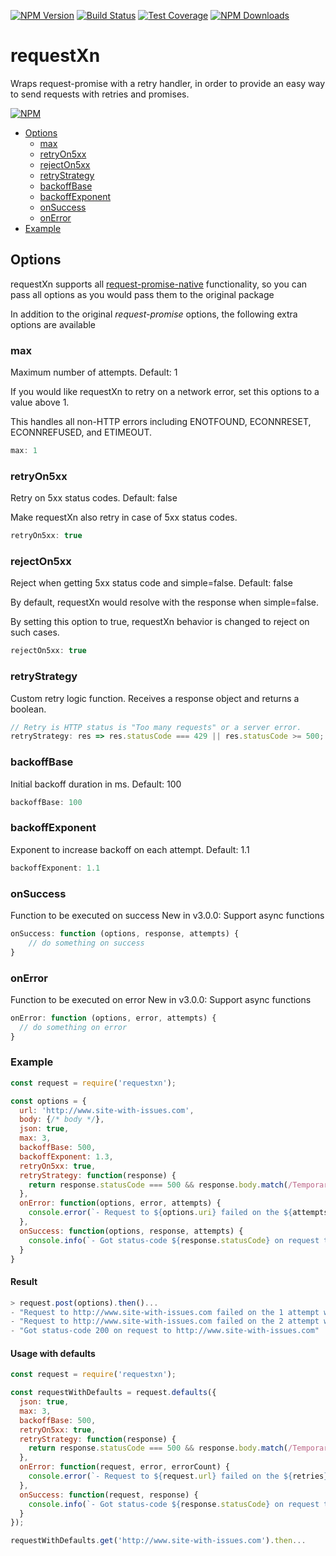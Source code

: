 [![NPM Version][npm-image]][npm-url]
[![Build Status][travis-image]][travis-url]
[![Test Coverage][coveralls-image]][coveralls-url]
[![NPM Downloads][downloads-image]][downloads-url]
<!-- [![Maintainability][codeclimate-maintainability-image]][codeclimate-maintainability-url] -->
<!-- [![Test Coverage][codeclimate-coverage-image]][codeclimate-coverage-url] -->

# requestXn
Wraps request-promise with a retry handler, in order to provide an easy way to send requests with retries and promises.

[![NPM](https://nodei.co/npm/requestxn.png?downloads=true&downloadRank=true&stars=true)][npm-stats]

- [Options](#options)
  - [max](#max)
  - [retryOn5xx](#retryon5xx)
  - [rejectOn5xx](#rejecton5xx)
  - [retryStrategy](#retrystrategy)
  - [backoffBase](#backoffbase)
  - [backoffExponent](#backoffexponent)
  - [onSuccess](#onsuccess)
  - [onError](#onerror)
- [Example](#example)

## Options

requestXn supports all [request-promise-native](https://github.com/request/request-promise-native) functionality, so you can pass all options as you would pass them to the original package

In addition to the original *request-promise* options, the following extra options are available

### max

Maximum number of attempts. Default: 1

If you would like requestXn to retry on a network error, set this options to a value above 1.

This handles all non-HTTP errors including ENOTFOUND, ECONNRESET, ECONNREFUSED, and ETIMEOUT. 

```js
max: 1
```

### retryOn5xx

Retry on 5xx status codes. Default: false

Make requestXn also retry in case of 5xx status codes.

```js
retryOn5xx: true
```

### rejectOn5xx

Reject when getting 5xx status code and simple=false. Default: false

By default, requestXn would resolve with the response when simple=false.

By setting this option to true, requestXn behavior is changed to reject on such cases.

```js
rejectOn5xx: true
```

### retryStrategy

Custom retry logic function. Receives a response object and returns a boolean.

```js
// Retry is HTTP status is "Too many requests" or a server error.
retryStrategy: res => res.statusCode === 429 || res.statusCode >= 500;

```

### backoffBase

Initial backoff duration in ms. Default: 100

```js
backoffBase: 100
```

### backoffExponent

Exponent to increase backoff on each attempt. Default: 1.1

```js
backoffExponent: 1.1
```

### onSuccess

Function to be executed on success
New in v3.0.0: Support async functions

```js
onSuccess: function (options, response, attempts) {
    // do something on success
}
```

### onError

Function to be executed on error
New in v3.0.0: Support async functions

```js
onError: function (options, error, attempts) {
  // do something on error
}
```

### Example

```js
const request = require('requestxn');

const options = {
  url: 'http://www.site-with-issues.com',
  body: {/* body */},
  json: true,
  max: 3,
  backoffBase: 500,
  backoffExponent: 1.3,
  retryOn5xx: true,
  retryStrategy: function(response) {
    return response.statusCode === 500 && response.body.match(/Temporary error/);
  },
  onError: function(options, error, attempts) {
    console.error(`- Request to ${options.uri} failed on the ${attempts} attempt with error ${error.message}`);
  },
  onSuccess: function(options, response, attempts) {
    console.info(`- Got status-code ${response.statusCode} on request to ${request.uri} after ${attempts}`);
  }
}
```

#### Result

```js
> request.post(options).then()...
- "Request to http://www.site-with-issues.com failed on the 1 attempt with RequestError: Error: getaddrinfo ENOTFOUND www.site-with-issues.com www.site-with-issues.com:80"
- "Request to http://www.site-with-issues.com failed on the 2 attempt with RequestError: Error: getaddrinfo ENOTFOUND www.site-with-issues.com www.site-with-issues.com:80"
- "Got status-code 200 on request to http://www.site-with-issues.com"
```

#### Usage with defaults

```js
const request = require('requestxn');

const requestWithDefaults = request.defaults({
  json: true,
  max: 3,
  backoffBase: 500,
  retryOn5xx: true,
  retryStrategy: function(response) {
    return response.statusCode === 500 && response.body.match(/Temporary error/);
  },
  onError: function(request, error, errorCount) {
    console.error(`- Request to ${request.url} failed on the ${retries} attempt with error ${error.message}`);
  },
  onSuccess: function(request, response) {
    console.info(`- Got status-code ${response.statusCode} on request to ${request.url}`);
  }
});

requestWithDefaults.get('http://www.site-with-issues.com').then...
```

[npm-image]: https://img.shields.io/npm/v/requestxn.svg?style=flat
[npm-url]: https://npmjs.org/package/requestxn
[travis-image]: https://travis-ci.org/Zooz/requestxn.svg?branch=master
[travis-url]: https://travis-ci.org/Zooz/requestxn
[coveralls-image]: https://coveralls.io/repos/github/Zooz/requestxn/badge.svg?branch=master
[coveralls-url]: https://coveralls.io/repos/github/Zooz/requestxn/badge.svg?branch=master
[downloads-image]: http://img.shields.io/npm/dm/requestxn.svg?style=flat
[downloads-url]: https://npmjs.org/package/requestxn
[npm-stats]: https://nodei.co/npm/requestxn/
